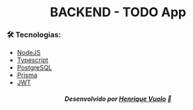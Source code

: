 <h1 align="center">BACKEND - TODO App</h1>

<h3 id="tech">🛠️ Tecnologias:</h2>

* [NodeJS](#)
* [Typescript](#)
* [PostgreSQL](#)
* [Prisma](#)
* [JWT](#)

<h5 align="center">Desenvolvido por <a href="https://www.linkedin.com/in/henrique-vuolo-santana/">Henrique Vuolo</a> 🧔</h4>
